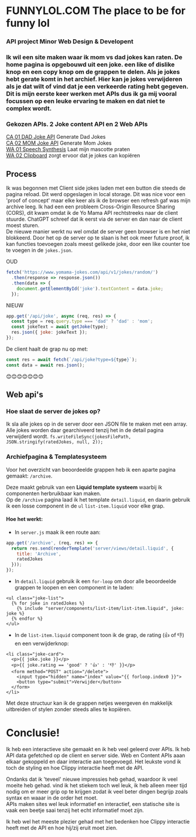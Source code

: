 # FUNNYLOL.COM The place to be for funny lol
### API project Minor Web Design & Developent
### Ik wil een site maken waar ik mom vs dad jokes kan raten. De home pagina is opgebouwd uit een joke. een like of dislike knop en een copy knop om de grappen te delen. Als je jokes hebt gerate komt in het archief. Hier kan je jokes verwijderen als je dat wilt of vind dat je een verkeerde rating hebt gegeven. Dit is mijn eerste keer werken met APIs dus ik ga mij vooral focussen op een leuke ervaring te maken en dat niet te complex wordt.

### Gekozen APIs. 2 Joke content API en 2 Web APIs
[CA 01 DAD Joke API](https://icanhazdadjoke.com/)  Generate Dad Jokes  
[CA 02 MOM Joke API](https://www.yomama-jokes.com/docs/)  Generate Mom Jokes  
[WA 01 Speech Synthesis](https://developer.mozilla.org/en-US/docs/Web/API/SpeechSynthesis)  Laat mijn mascotte praten  
[WA 02 Clipboard](https://developer.mozilla.org/en-US/docs/Web/API/Clipboard_API)  zorgt ervoor dat je jokes can kopiëren  

## Process
Ik was begonnen met Client side jokes laden met een button die steeds de pagina reload. Dit werd opgeslagen in local storage. Dit was nice voor een 'proof of concept' maar elke keer als ik de browser een refresh gaf was mijn archive leeg. Ik had een een probleem Cross-Origin Resource Sharing (CORS), dit kwam omdat ik de Yo Mama API rechtstreeks naar de client stuurde. ChatGPT schreef dat ik eerst via de server en dan naar de client moest sturen.  
De nieuwe manier werkt nu wel omdat de server geen browser is en het niet blokkeerd. Door het op de server op te slaan is het ook meer future proof, ik kan functies toevoegen zoals meest gelikede joke, door een like counter toe te voegen in de `jokes.json`.

OUD

```js
fetch('https://www.yomama-jokes.com/api/v1/jokes/random/')
  .then(response => response.json())
  .then(data => {
    document.getElementById('joke').textContent = data.joke;
  });
```

NIEUW

```js
app.get('/api/joke', async (req, res) => {
  const type = req.query.type === 'dad' ? 'dad' : 'mom';
  const jokeText = await getJoke(type);
  res.json({ joke: jokeText });
});
```

De client haalt de grap nu op met:

```js
const res = await fetch(`/api/joke?type=${type}`);
const data = await res.json();
```
😊😊😊😊😊😊😊 

## Web api's

### Hoe slaat de server de jokes op?
Ik sla alle jokes op in de server door een JSON file te maken met een array. Alle jokes worden daar gearchiveerd tenzij het in de detail pagina verwijderd wordt. 
```fs.writeFileSync(jokesFilePath, JSON.stringify(ratedJokes, null, 2));```

### Archiefpagina & Templatesysteem

Voor het overzicht van beoordeelde grappen heb ik een aparte pagina gemaakt: `/archive`.

Deze maakt gebruik van een **Liquid template systeem** waarbij ik componenten herbruikbaar kan maken.  
Op de `/archive` pagina laad ik het template `detail.liquid`, en daarin gebruik ik een losse component in de `ul` `list-item.liquid` voor elke grap.

#### Hoe het werkt:

- In `server.js` maak ik een route aan:
```js
app.get('/archive', (req, res) => {
  return res.send(renderTemplate('server/views/detail.liquid', {
    title: 'Archive',
    ratedJokes 
  }));
});
```

- In `detail.liquid` gebruik ik een `for-loop` om door alle beoordeelde grappen te loopen en een component in te laden:

```liquid
<ul class="joke-list">
  {% for joke in ratedJokes %}
    {% include "server/components/list-item/list-item.liquid", joke: joke %}
  {% endfor %}
</ul>
```

- In de `list-item.liquid` component toon ik de grap, de rating (👍 of 👎) en een verwijderknop:

```liquid
<li class="joke-card">
  <p>{{ joke.joke }}</p>
  <p>{{ joke.rating == 'good' ? '👍' : '👎' }}</p>
  <form method="POST" action="/delete">
    <input type="hidden" name="index" value="{{ forloop.index0 }}">
    <button type="submit">Verwijder</button>
  </form>
</li>
```

Met deze structuur kan ik de grappen netjes weergeven én makkelijk uitbreiden of stylen zonder steeds alles te kopiëren.


# Conclusie!
Ik heb een interactieve site gemaakt en ik heb veel geleerd over APIs. Ik heb API data gefetched op de client en server side. Web en Content APIs aaan elkaar gekoppeld en daar interactie aan toegevoegd.  Het leukste vond ik toch de styling en hoe Clippy interactie heeft met de API. 

Ondanks dat ik 'teveel' nieuwe impressies heb gehad, waardoor ik veel moeite heb gehad. vind ik het stiekem toch wel leuk, ik heb alleen meer tijd nodig om er meer grip op te krijgen zodat ik veel beter dingen begrijp zoals syntax en waaar in de order het moet.  
APIs maken sites wel leuk informatief en interactief, een statische site is vaak een beetje saai tenzij het echt informatief moet zijn.

Ik heb wel het meeste plezier gehad met het bedenken hoe Clippy interactie heeft met de API en hoe hij/zij eruit moet zien.
